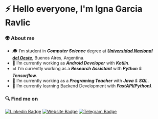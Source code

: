 # :zap: Hello everyone, I'm **Igna Garcia Ravlic**

### :alien: About me

- :mortar_board: I’m student in ***Computer Science*** degree at [***Universidad Nacional del Oeste***](http://www.uno.edu.ar), Buenos Aires, Argentina.
- :robot: I’m currently working as ***Android Developer*** with ***Kotlin***.
- :bar_chart: I’m currently working as a ***Research Assistant*** with ***Python** & **Tensorflow***.
- :memo: I’m currently working as a ***Programing Teacher*** with ***Java** & **SQL***.
- :rocket: I’m currently learning Backend Development with ***FastAPI(Python)***.


### :mag: Find me on
[![Linkedin Badge](https://img.shields.io/badge/-LinkedIn-0075b5?style=for-the-badge&logo=Linkedin&logoWidth=20)](https://www.linkedin.com/in/ignacio-agustin-garcia-ravlic-491b9a188/)
[![Website Badge](https://img.shields.io/badge/-Website-b71c1c?style=for-the-badge&logo=react&logoWidth=20&logoColor=white)](https://ignagarcia.vercel.app)
[![Telegram Badge](https://img.shields.io/badge/-Telegram-26a5e4?style=for-the-badge&logo=telegram&logoWidth=20)](https://t.me/IgnaGarciaRavlic)

